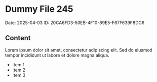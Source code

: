 # Dummy File 245

Date: 2025-04-03
ID: 20CA6FD3-50EB-4F10-89E5-F67F639F8DC6

## Content

Lorem ipsum dolor sit amet, consectetur adipiscing elit.
Sed do eiusmod tempor incididunt ut labore et dolore magna aliqua.

* Item 1
* Item 2
* Item 3
